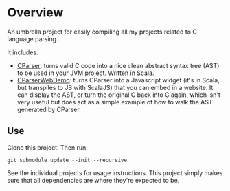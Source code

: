 # Overview
An umbrella project for easily compiling all my projects related to C language parsing.

It includes:

* [CParser](https://github.com/programmatix/CParser): turns valid C code into a nice clean abstract syntax tree (AST) to be used in your JVM project.  Written in Scala.
* [CParserWebDemo](https://github.com/programmatix/CParserWebDemo): turns CParser into a Javascript widget (it's in Scala, but transpiles to JS with ScalaJS) that you can embed in a website.  It can display the AST, or turn the original C back into C again, which isn't very useful but does act as a simple example of how to walk the AST generated by CParser.

## Use
Clone this project.  Then run:
```
git submodule update --init --recursive
```
See the individual projects for usage instructions.  This project simply makes sure that all dependencies are where they're expected to be.